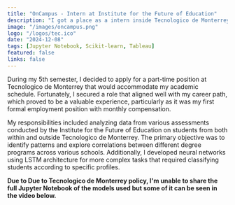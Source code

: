 ```yaml
---
title: "OnCampus - Intern at Institute for the Future of Education"
description: "I got a place as a intern inside Tecnologico de Monterrey in the area of research in education with the goal to analyze data for this program."
image: "/images/oncampus.png"
logo: "/logos/tec.ico"
date: "2024-12-08"
tags: [Jupyter Notebook, Scikit-learn, Tableau]
featured: false
links: false
---
```


During my 5th semester, I decided to apply for a part-time position at Tecnologico de Monterrey that would accommodate my academic schedule. Fortunately, I secured a role that aligned well with my career path, which proved to be a valuable experience, particularly as it was my first formal employment position with monthly compensation.

My responsibilities included analyzing data from various assessments conducted by the Institute for the Future of Education on students from both within and outside Tecnologico de Monterrey. The primary objective was to identify patterns and explore correlations between different degree programs across various schools. Additionally, I developed neural networks using LSTM architecture for more complex tasks that required classifying students according to specific profiles.



**Due to Due to Tecnologico de Monterrey policy, I'm unable to share the full Jupyter Notebook of the models used but some of it can be seen in the video below.**